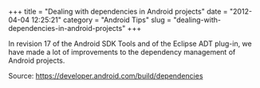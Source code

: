 +++
title = "Dealing with dependencies in Android projects"
date = "2012-04-04 12:25:21"
category = "Android Tips"
slug = "dealing-with-dependencies-in-android-projects"
+++

In revision 17 of the Android SDK Tools and of the Eclipse ADT plug-in, we have
made a lot of improvements to the dependency management of Android projects.

Source: https://developer.android.com/build/dependencies
